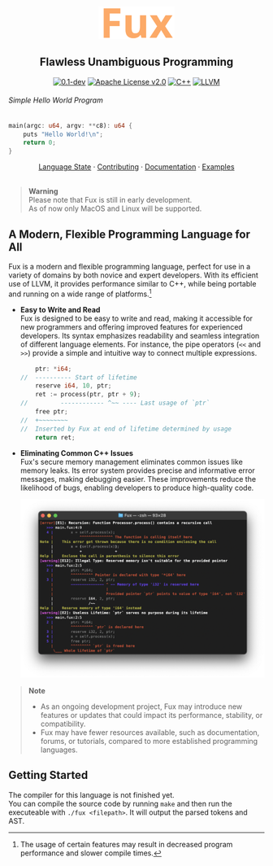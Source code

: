 <!--    colors 

"orange":   #fcaa68 (sandy brown)
"red":      #ec243c (imperial red)
"grey":     #595959 (davys grey)
"white":    #e0f2e9 (honeydew)
"purple":   #a390e4 (lavender floral)

-->

<div align="center">
<img width="150" src="./assets/fux-material-icon-435.svg" />

## Flawless Unambiguous Programming

[![0.1-dev](https://img.shields.io/badge/0.1--dev-fcaa68?colorA=151515&style=for-the-badge)](./docs/state.md)
[![Apache License v2.0](https://img.shields.io/badge/Apache_License_v2.0-fcaa68?colorA=151515&style=for-the-badge)](./LICENSE)
[![C++][cpp-badge]](./docs/state.md)
[![LLVM][llvm-badge]](./docs/state.md)

</div>
 
###### Simple Hello World Program

```rust
main(argc: u64, argv: **c8): u64 {
    puts "Hello World!\n";
    return 0;
}
```

<div align="center">
<a href="./docs/state.md">Language State</a> ·
<a href="./docs/CONTRIBUTING.md">Contributing</a> ·
<a href="./docs/README.md">Documentation</a> ·
<a href="./docs/examples.md">Examples</a>
</div>
<br>

> __Warning__ \
> Please note that Fux is still in early development. \
> As of now only MacOS and Linux will be supported.

## A Modern, Flexible Programming Language for All

Fux is a modern and flexible programming language, perfect for use in a variety of domains by both novice and expert developers. With its efficient use of LLVM, it provides performance similar to C++, while being portable and running on a wide range of platforms.[^1]

- **Easy to Write and Read** \
    Fux is designed to be easy to write and read, making it accessible for new programmers and offering improved features for experienced developers. Its syntax emphasizes readability and seamless integration of different language elements. For instance, the pipe operators (`<<` and `>>`) provide a simple and intuitive way to connect multiple expressions.

    ```rs
        ptr: *i64;
    //  ---------- Start of lifetime
        reserve i64, 10, ptr;
        ret := process(ptr, ptr + 9);
    //         ------------ ^~~ ---- Last usage of `ptr`
        free ptr;
    //  +~~~~~~~~ 
    //  Inserted by Fux at end of lifetime determined by usage
        return ret;
    ```

- **Eliminating Common C++ Issues** \
    Fux's secure memory management eliminates common issues like memory leaks. Its error system provides precise and informative error messages, making debugging easier. These improvements reduce the likelihood of bugs, enabling developers to produce high-quality code.

    ![error demo](assets/error-demo.png)

> __Note__
> - As an ongoing development project, Fux may introduce new features or updates that could impact its performance, stability, or compatibility.
> - Fux may have fewer resources available, such as documentation, forums, or tutorials, compared to more established programming languages.

[^1]: The usage of certain features may result in decreased program performance and slower compile times.

## Getting Started

The compiler for this language is not finished yet. \
You can compile the source code by running `make` and then run the executeable with `./fux <filepath>`. It will output the parsed tokens and AST.

[llvm-badge]: https://img.shields.io/badge/LLVM-4c1717?logo=llvm&logoColor=white&style=for-the-badge
[cpp-badge]: https://img.shields.io/badge/C++-1a3b63?logo=cplusplus&logoColor=white&style=for-the-badge